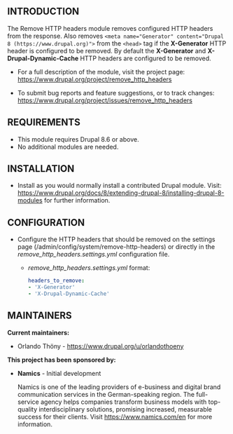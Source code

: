 INTRODUCTION
------------

The Remove HTTP headers module removes configured HTTP headers 
from the response. Also removes 
`<meta name="Generator" content="Drupal 8 (https://www.drupal.org)">` 
from the `<head>` tag if the **X-Generator** HTTP header is configured 
to be removed. By default the **X-Generator** and 
**X-Drupal-Dynamic-Cache** HTTP headers are configured to be removed.

 * For a full description of the module, visit the project page:
   https://www.drupal.org/project/remove_http_headers

 * To submit bug reports and feature suggestions, or to track changes:
   https://www.drupal.org/project/issues/remove_http_headers

REQUIREMENTS
------------

* This module requires Drupal 8.6 or above.
* No additional modules are needed.

INSTALLATION
------------
 
 * Install as you would normally install a contributed Drupal module. Visit:
   https://www.drupal.org/docs/8/extending-drupal-8/installing-drupal-8-modules
   for further information.

CONFIGURATION
-------------
 
 * Configure the HTTP headers that should be removed on the settings page 
 (/admin/config/system/remove-http-headers) or directly 
 in the *remove_http_headers.settings.yml* configuration file.
  
    - *remove_http_headers.settings.yml* format:
      ```yaml
      headers_to_remove:
      - 'X-Generator' 
      - 'X-Drupal-Dynamic-Cache'
      ```


MAINTAINERS
-----------

**Current maintainers:**
 * Orlando Thöny - https://www.drupal.org/u/orlandothoeny

**This project has been sponsored by:**

 * **Namics** - Initial development
 
   Namics is one of the leading providers of e-business and digital brand 
   communication services in the German-speaking region. The full-service agency 
   helps companies transform business models with top-quality interdisciplinary 
   solutions, promising increased, measurable success for their clients. 
   Visit https://www.namics.com/en for more information.

